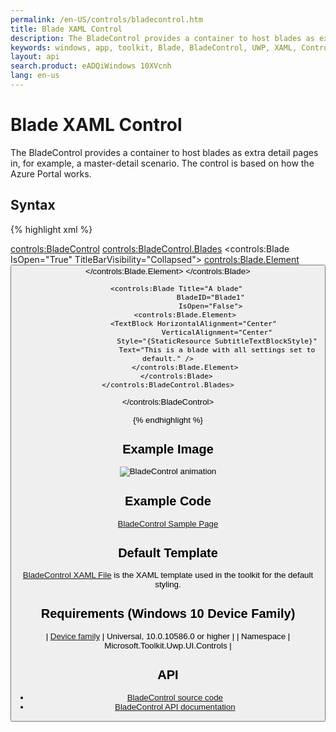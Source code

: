 ```yaml
---
permalink: /en-US/controls/bladecontrol.htm
title: Blade XAML Control
description: The BladeControl provides a container to host blades as extra detail pages in, for example, a master-detail scenario. The control is based on how the Azure Portal works. 
keywords: windows, app, toolkit, Blade, BladeControl, UWP, XAML, Control, form factors 
layout: api
search.product: eADQiWindows 10XVcnh
lang: en-us
---
```


# Blade XAML Control 

The BladeControl provides a container to host blades as extra detail pages in, for example, a master-detail scenario. The control is based on how the Azure Portal works. 

## Syntax

{% highlight xml %}

<controls:BladeControl>
    <controls:BladeControl.Blades>
        <controls:Blade IsOpen="True"
                        TitleBarVisibility="Collapsed">
            <controls:Blade.Element>
                <StackPanel Margin="8">
                        <Button Width="180"
                            Height="100"
                            Margin="0, 20, 0, 0"
                            controls:BladeControl.ToggleBlade="Blade1"
                            Content="Default blade" />
                </StackPanel>
            </controls:Blade.Element>
        </controls:Blade>

        <controls:Blade Title="A blade"
                        BladeID="Blade1"
                        IsOpen="False">
            <controls:Blade.Element>
                <TextBlock HorizontalAlignment="Center"
                           VerticalAlignment="Center"
                           Style="{StaticResource SubtitleTextBlockStyle}"
                           Text="This is a blade with all settings set to default." />
            </controls:Blade.Element>
        </controls:Blade>
    </controls:BladeControl.Blades>
</controls:BladeControl>

{% endhighlight %}

## Example Image

![BladeControl animation]({{site.baseurl}}/resources/images/Controls-BladeControl.gif "BladeControl")

## Example Code

[BladeControl Sample Page](https://github.com/Microsoft/UWPCommunityToolkit/tree/master/Microsoft.Toolkit.Uwp.SampleApp/SamplePages/BladeControl)

## Default Template 

[BladeControl XAML File](https://github.com/Microsoft/UWPCommunityToolkit/blob/master/Microsoft.Toolkit.Uwp.UI.Controls/BladeControl/BladeControl.xaml) is the XAML template used in the toolkit for the default styling.

## Requirements (Windows 10 Device Family)

| [Device family]("http://go.microsoft.com/fwlink/p/?LinkID=526370) | Universal, 10.0.10586.0 or higher |
| Namespace | Microsoft.Toolkit.Uwp.UI.Controls |

## API

* [BladeControl source code](https://github.com/Microsoft/UWPCommunityToolkit/tree/master/Microsoft.Toolkit.Uwp.UI.Controls/BladeControl)
* [BladeControl API documentation]({{site.baseurl}}/{{page.lang}}/api/Microsoft_Toolkit_Uwp_UI_Controls_BladeControl.htm)

